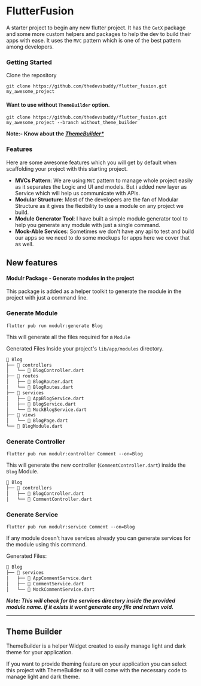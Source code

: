 # FlutterFusion

A starter project to begin any new flutter project.
It has the `GetX` package and some more custom helpers and packages to help the dev to build their apps with ease.
It uses the `MVC` pattern which is one of the best pattern among developers.

### Getting Started

Clone the repository

```shell
git clone https://github.com/thedevsbuddy/flutter_fusion.git my_awesome_project
```

#### Want to use without `ThemeBuilder` option.
```shell
git clone https://github.com/thedevsbuddy/flutter_fusion.git my_awesome_project --branch without_theme_builder
```

**Note:- Know about the _[ThemeBuilder*](#theme-builder)_**

### Features

Here are some awesome features which you will get by default when scaffolding your project with this starting project.

- **MVCs Pattern**: We are using `MVC` pattern to manage whole project easily as it separates the Logic and UI and models. But i added new layer as Service which will help us communicate with APIs.
- **Modular Structure**: Most of the developers are the fan of Modular Structure as it gives the flexibility to use a module on any project we build.
- **Module Generator Tool**: I have built a simple module generator tool to help you generate any module with just a single command.
- **Mock-Able Services**: Sometimes we don't have any api to test and build our apps so we need to do some mockups for apps here we cover that as well.

## New features

#### Modulr Package - Generate modules in the project

This package is added as a helper toolkit to generate the module in the project with just a command
line.

### Generate Module

```shell
flutter pub run modulr:generate Blog
```

This will generate all the files required for a `Module`

Generated Files Inside your project's `lib/app/modules` directory.

```txt
📂 Blog
├── 📂 controllers
│   └── 📄 BlogController.dart
├── 📂 routes
│   ├── 📄 BlogRouter.dart
│   └── 📄 BlogRoutes.dart
├── 📂 services
│   ├── 📄 AppBlogService.dart
│   ├── 📄 BlogService.dart
│   └── 📄 MockBlogService.dart
├── 📂 views
│   └── 📄 BlogPage.dart
└── 📄 BlogModule.dart
```


### Generate Controller

```shell
flutter pub run modulr:controller Comment --on=Blog
```

This will generate the new controller (`CommentController.dart`) inside the `Blog` Module.

```txt
📂 Blog
├── 📂 controllers
│   ├── 📄 BlogController.dart
│   └── 📄 CommentController.dart
```

### Generate Service

```shell
flutter pub run modulr:service Comment --on=Blog
```

If any module doesn't have services already you can generate services for the module using this command.

Generated Files:

```txt
📂 Blog
├── 📂 services
│   ├── 📄 AppCommentService.dart
│   ├── 📄 CommentService.dart
│   └── 📄 MockCommentService.dart
```

**_Note: This will check for the services directory inside the provided module name. if it exists it wont generate any file and return void._**


---

## Theme Builder
ThemeBuilder is a helper Widget created to easily manage light and dark theme for your application.

If you want to provide theming feature on your application you can select this project with ThemeBuilder so it will come with the necessary code to manage light and dark theme.